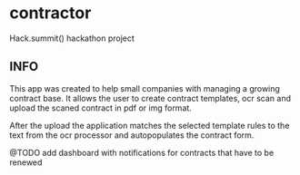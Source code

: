 # contractor
Hack.summit() hackathon project

## INFO

This app was created to help small companies with managing a growing contract base.
It allows the user to create contract templates, ocr scan and upload the scaned contract in pdf or img format.

After the upload the application matches the selected template rules to the text from the ocr processor and autopopulates
the contract form.

@TODO add dashboard with notifications for contracts that have to be renewed
